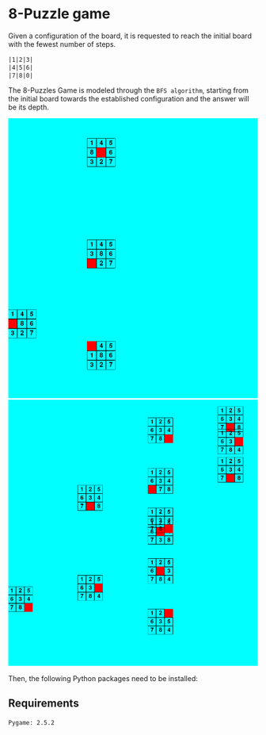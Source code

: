 # 8-Puzzle game
Given a configuration of the board, it is requested to reach the initial board with the fewest number of steps.

```
|1|2|3|
|4|5|6|
|7|8|0|
```

The 8-Puzzles Game is modeled through the `BFS algorithm`, starting from the initial board towards the established configuration and the answer will be its depth.

![Juego](img/img1.png)
![Juego](img/img2.png)




Then, the following Python packages need to be installed:
## Requirements
```
Pygame: 2.5.2
```

